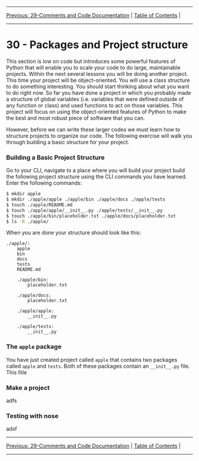 <!-- Navigation -->

---

[Previous: 29-Comments and Code Documentation](./29-Comments-and-Code-Documentation.md) | [Table of Contents](./00-Table-of-Contents.md) | 

---
<!-- End Navigation -->
#  30 - Packages and Project structure

This section is low on code but introduces some powerful features of Python that will enable you to scale your code to do large, maintainable projects. Within the next several lessons you will be doing another project. This time your project will be object-oriented. You will use a class structure to do something interesting. You should start thinking about what you want to do right now. So far you have done a project in which you probably made a structure of global variables (i.e. variables that were defined outside of any function or class) and used functions to act on those variables. This project will focus on using the object-oriented features of Python to make the best and most robust piece of software that you can.

However, before we can write these larger codes we must learn how to structure projects to  organize our code. The following exercise will walk you through building a basic structure for your project.

### Building a Basic Project Structure

Go to your CLI, navigate to a place where you will build your project build the following project structure using the CLI commands you have learned. Enter the following commands:

```bash
$ mkdir apple
$ mkdir ./apple/apple ./apple/bin ./apple/docs ./apple/tests
$ touch ./apple/README.md
$ touch ./apple/apple/__init__.py ./apple/tests/__init__.py
$ touch ./apple/bin/placeholder.txt ./apple/docs/placeholder.txt
$ ls -R ./apple/
```

When you are done your structure should look like this:

```
./apple/:
	apple
    bin
    docs
    tests
    README.md

    ./apple/bin:
    	placeholder.txt

    ./apple/docs:
    	placeholder.txt
     
    ./apple/apple:
    	__init__.py

    ./apple/tests:
    	__init__.py
```

### The `apple` package

You have just created project called `apple` that contains two packages called `apple` and `tests`. Both of these packages contain an `__init__.py` file. This fiile 

### Make a project

adfs

### Testing with nose

adsf



<!-- Navigation -->

---

[Previous: 29-Comments and Code Documentation](./29-Comments-and-Code-Documentation.md) | [Table of Contents](./00-Table-of-Contents.md) | 

---
<!-- End Navigation -->

